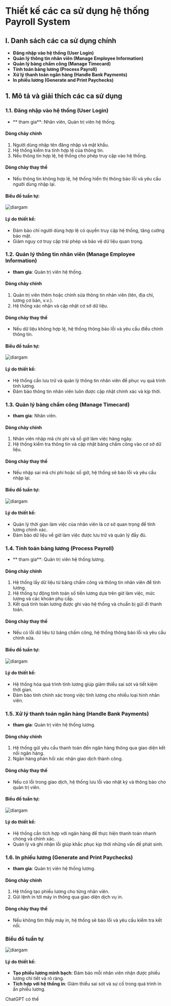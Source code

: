 # Thiết kế các ca sử dụng hệ thống Payroll System

## I. Danh sách các ca sử dụng chính
- **Đăng nhập vào hệ thống (User Login)**
- **Quản lý thông tin nhân viên (Manage Employee Information)**
- **Quản lý bảng chấm công (Manage Timecard)**
- **Tính toán bảng lương (Process Payroll)**
- **Xử lý thanh toán ngân hàng (Handle Bank Payments)**
- **In phiếu lương (Generate and Print Paychecks)**

## 1. Mô tả và giải thích các ca sử dụng

### 1.1. Đăng nhập vào hệ thống (User Login)
- ** tham gia**: Nhân viên, Quản trị viên hệ thống.

#### Dòng chảy chính
1. Người dùng nhập tên đăng nhập và mật khẩu.
2. Hệ thống kiểm tra tính hợp lệ của thông tin.
3. Nếu thông tin hợp lệ, hệ thống cho phép truy cập vào hệ thống.

#### Dòng chảy thay thế
- Nếu thông tin không hợp lệ, hệ thống hiển thị thông báo lỗi và yêu cầu người dùng nhập lại.

#### Biểu đồ tuần tự:
![diargam](https://www.planttext.com/api/plantuml/png/X50nJWCn4Ept5QFh-K0Ab1SW9894Qup5MV7vJlOQwUeKgQbeSwA84ea2YIfNK3WVkHVm1Uox0EbmOS_kpipk-gl_d7iMZaDbI4Yk7OfRhrm1uH4Ie2OLjTIDi8pYMhIkDWOthMTLZIG_Gg9CniNbASOCL-LmU6l0SMznV3wkx2Fib7gA6rG9CPOfiGjqqfohxs8dmUNGl-SdVYGrQql2C1Q_8LBzjO4P-ZKXdJ-VSPeP5YwqaDCSPTpO4Z9hIHclpdsM4_pNRgBTnwxEh1SzhjB6VSXDjk5dGJCSEatAFj0yNUbhlm400F__0m00)

#### Lý do thiết kế:
- Đảm bảo chỉ người dùng hợp lệ có quyền truy cập hệ thống, tăng cường bảo mật.
- Giảm nguy cơ truy cập trái phép và bảo vệ dữ liệu quan trọng.

### 1.2. Quản lý thông tin nhân viên (Manage Employee Information)
- **tham gia**: Quản trị viên hệ thống.

#### Dòng chảy chính
1. Quản trị viên thêm hoặc chỉnh sửa thông tin nhân viên (tên, địa chỉ, lương cơ bản, v.v.).
2. Hệ thống xác nhận và cập nhật cơ sở dữ liệu.

#### Dòng chảy thay thế
- Nếu dữ liệu không hợp lệ, hệ thống thông báo lỗi và yêu cầu điều chỉnh thông tin.

#### Biểu đồ tuần tự:
![diargam](https://www.planttext.com/api/plantuml/png/T56nQiCm4Dtr5G_lfNk6ajAnIw7z0LKsbQWi6qiEUEuG-WKPaxH3mM2wT8g63eB-XxwWlz2Jau09gORJSVVUktVIh_-UMySRrvQQSU6g1jbrNYgJWLlmbB6QsagecXk7x8vtJQKrxZlhYd94sJ5bR4JZukfGm0mFClJbfP3Hlne96_t0uMJuCazm13Kol1aiLEWDEt2cx5iL_Ki9rn0f32H0EkyrTFHBnhLBwaUbIGTqpeZTnDrGqqIw71PXKq7yR9EbDVBeFw5fsB8zOUytcXqdFOPjbVnlo8j85LPeMqnzFE_JV-sS4oJOIYLBw4BVGiJT1yNfcx72v6nEWJxf3m00__y30000)

#### Lý do thiết kế:
- Hệ thống cần lưu trữ và quản lý thông tin nhân viên để phục vụ quá trình tính lương.
- Đảm bảo thông tin nhân viên luôn được cập nhật chính xác và kịp thời.

### 1.3. Quản lý bảng chấm công (Manage Timecard)
- **tham gia**: Nhân viên.

#### Dòng chảy chính
1. Nhân viên nhập mã chi phí và số giờ làm việc hàng ngày.
2. Hệ thống kiểm tra thông tin và cập nhật bảng chấm công vào cơ sở dữ liệu.

#### Dòng chảy thay thế
- Nếu nhập sai mã chi phí hoặc số giờ, hệ thống sẽ báo lỗi và yêu cầu nhập lại.

#### Biểu đồ tuần tự:
![diargam](https://www.planttext.com/api/plantuml/png/T56zIWGn6Epp5CFsli0LSY1MWWZw0hbSk0IJRDXa3xQsiBxAIjXZ4K7OpcgtiCYJv0by1RC_9ujuAS9y-MRccoJV_TVQULhuKYj2cSyBPDVQghpYF0Dru7D1R2999Yqr7jaThOfSATnNpdCz4jq82Ja9S74vds65Mn6xraA71an8M15Qx4CD5_i3TZBshr2XrjWd-Cp8h5iwtAJEauOlA7neZO28VMEX4fzGvV4WmgVPmKkpx22jVyoknZHc2EMnYLsJb2nLRnfiiFcZ-xtIwZHc4uuvl0Xr2Z8fk79y6U9nWcUpdF5Cp1SvFaqLFagmsBsNKz31fJjAmisMhDEMFkm7003__mC0)

#### Lý do thiết kế:
- Quản lý thời gian làm việc của nhân viên là cơ sở quan trọng để tính lương chính xác.
- Đảm bảo dữ liệu về giờ làm việc được lưu trữ và quản lý đầy đủ.

### 1.4. Tính toán bảng lương (Process Payroll)
- ** tham gia**: Quản trị viên hệ thống lương.

#### Dòng chảy chính
1. Hệ thống lấy dữ liệu từ bảng chấm công và thông tin nhân viên để tính lương.
2. Hệ thống tự động tính toán số tiền lương dựa trên giờ làm việc, mức lương và các khoản phụ cấp.
3. Kết quả tính toán lương được ghi vào hệ thống và chuẩn bị gửi đi thanh toán.

#### Dòng chảy thay thế
- Nếu có lỗi dữ liệu từ bảng chấm công, hệ thống thông báo lỗi và yêu cầu chỉnh sửa.

#### Biểu đồ tuần tự:
![diargam](https://www.planttext.com/api/plantuml/png/R94nJiGm44Nxd6AqFHUWGBjegQ108XTm4cjjaOo3Cq7a1DIKL6n0D0Z45bH9iOLHxk4JS0KSRxJP81fhD7v__X_xfztE2sAQoYmDM4nAm-oILLgbAIoIJE8CM06ihuBSOJAMEKCQeQkg89vvgl3b50jbncEc4rWoOX4hk2Tfw2vFf_HPbgUgudnAyw7hwC0dWQEJmGoEuLpOzad2zuDj7t45DwMfWRHvHm5aFjoPTfkknbKmA9nsj7VwK9SLt9MsUIL8RFi9gRJjVGcHRLxSl5YucmnYypKPCMRwCu94JpeB11Jc6U5McZSyKEw3XpuTALFZFndts4MtAU7QDbjokxbCmrPUTy3l7iPDtVb7fbOWb5bZdsYD8fXpJFfF_WK00F__0m00)

#### Lý do thiết kế:
- Hệ thống hóa quá trình tính lương giúp giảm thiểu sai sót và tiết kiệm thời gian.
- Đảm bảo tính chính xác trong việc tính lương cho nhiều loại hình nhân viên.

### 1.5. Xử lý thanh toán ngân hàng (Handle Bank Payments)
- **tham gia**: Quản trị viên hệ thống lương.

#### Dòng chảy chính
1. Hệ thống gửi yêu cầu thanh toán đến ngân hàng thông qua giao diện kết nối ngân hàng.
2. Ngân hàng phản hồi xác nhận giao dịch thành công.

#### Dòng chảy thay thế
- Nếu có lỗi trong giao dịch, hệ thống lưu lỗi vào nhật ký và thông báo cho quản trị viên.

#### Biểu đồ tuần tự:
![diargam](https://www.planttext.com/api/plantuml/png/Z94nJiCm58Ptd-9NToxG0HKMLYGOM1qdggqwTfMy8EKC7A1hCrH8IDsO4Y46dyGdu0hOJaNIme07wptfU___F_jh-5pLn2jgIisu85jXSS_RocgDcxnKPW5UWyUARGEcXDfoGnFqqDPKb8cgKtcEtNApcJDPw1bBUhYwFerWYJi_71LQzzP0-Fwr0Kbk9CYwph0J5VWu_aEJTEzc3GfISvfhmkFKHsmV6X5XXd2IoDpyoNK2Hlh-QB1Mt2BtmukGloUd8EC6os2KCcIki-TueUlY8eRl3uJCzvtwEyPSI_jXfouyfyUIQWJmxFPsJ4xOk8z_X1o52vEpLRZYhty3003__mC0)

#### Lý do thiết kế:
- Hệ thống cần tích hợp với ngân hàng để thực hiện thanh toán nhanh chóng và chính xác.
- Quản lý và ghi nhận lỗi giúp khắc phục kịp thời những vấn đề phát sinh.

### 1.6. In phiếu lương (Generate and Print Paychecks)
- **tham gia**: Quản trị viên hệ thống lương.

#### Dòng chảy chính
1. Hệ thống tạo phiếu lương cho từng nhân viên.
2. Gửi lệnh in tới máy in thông qua giao diện dịch vụ in.

#### Dòng chảy thay thế
- Nếu không tìm thấy máy in, hệ thống sẽ báo lỗi và yêu cầu kiểm tra kết nối.

### Biểu đồ tuần tự
![diargam](https://www.planttext.com/api/plantuml/png/V96nIWGn48RxFCLmlIzW8MSb5e9mDfOn6ynmsMn8ii8-WRMLhOk880WMLhl55O5xZpo1h-0ahjno1vSY6MQ-V_uPyZDkbZvm5zfQCov2us1npJlNQ0tdLOrc0Tm3pn6pXA50oqtOGQlE1raNofTm3tD8pqgw1nIoK3Pdf6EiD8MJiqa7ft0RFreGQNXlWIfMOHesBUZjrxOtzsp2veARDFGDX3G-sYFuv4ZyHHe_4JJnHf45uph0LUoxRBTMQNY5Aerl90Ow_xAvuQM1eE8BgKNydhYTqTz6D9RAHRYBD1pkAQJsSkPPm0Fhuorf_cU4DMqRmAJn2Paq5LlIbJ_n5m00__y30000)

#### Lý do thiết kế:
- **Tạo phiếu lương minh bạch**: Đảm bảo mỗi nhân viên nhận được phiếu lương chi tiết và rõ ràng.
- **Tích hợp với hệ thống in**: Giảm thiểu sai sót và sự cố trong quá trình in ấn phiếu lương.









ChatGPT có thể 
